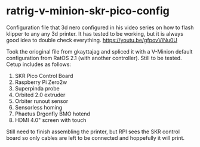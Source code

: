 # ratrig-v-minion-skr-pico-config
Configuration file that 3d nero configured in his video series on how to flash klipper to any any 3d printer. It has tested to be working, but it is always good idea to double check everything.
https://youtu.be/gfpovViNu0U

Took the orioginal file from gkayttajag and spliced it with a V-Minion default configuration from RatOS 2.1 (with another controller). Still to be tested.
Cetup includes as follows:
1. SKR Pico Control Board
2. Raspberry Pi Zero2w
3. Superpinda probe
4. Orbited 2.0 extruder
5. Orbiter runout sensor
6. Sensorless homing
7. Phaetus Drgonfly BMO hotend
8. HDMI 4.0" screen with touch

Still need to finish assembling the printer, but RPI sees the SKR control board so only cables are left to be connected and hoppefully it will print.
